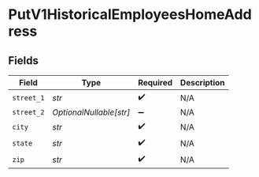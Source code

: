 # PutV1HistoricalEmployeesHomeAddress


## Fields

| Field                   | Type                    | Required                | Description             |
| ----------------------- | ----------------------- | ----------------------- | ----------------------- |
| `street_1`              | *str*                   | :heavy_check_mark:      | N/A                     |
| `street_2`              | *OptionalNullable[str]* | :heavy_minus_sign:      | N/A                     |
| `city`                  | *str*                   | :heavy_check_mark:      | N/A                     |
| `state`                 | *str*                   | :heavy_check_mark:      | N/A                     |
| `zip`                   | *str*                   | :heavy_check_mark:      | N/A                     |